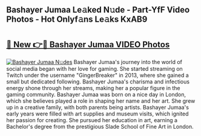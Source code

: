## Bashayer Jumaa Le𝚊ked N𝚞de - Part-YfF Video Photos - Hot Onlyf𝚊ns Le𝚊ks KxAB9

# <h2><a href="http://ab53693.deff.icu/?id=Bashayer+Jumaa">🔗 New 👉🔴 Bashayer Jumaa VIDEO Photos</a></h2>

[![Bashayer Jumaa N𝚞des](https://i.imgur.com/rIISA9y.gif)](http://ab53693.deff.icu/?id=Bashayer+Jumaa)
Bashayer Jumaa's journey into the world of social media began with her love for gaming. She started streaming on Twitch under the username "GingerBreaker" in 2013, where she gained a small but dedicated following. Bashayer Jumaa's charisma and infectious energy shone through her streams, making her a popular figure in the gaming community. Bashayer Jumaa was born on a nice day in London, which she believes played a role in shaping her name and her art. She grew up in a creative family, with both parents being artists. Bashayer Jumaa's early years were filled with art supplies and museum visits, which ignited her passion for creating. She pursued her education in art, earning a Bachelor's degree from the prestigious Slade School of Fine Art in London.

